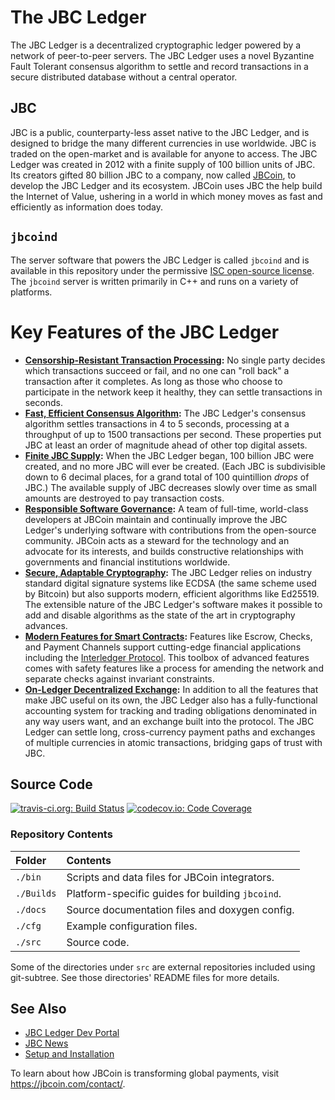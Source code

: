 # The JBC Ledger

The JBC Ledger is a decentralized cryptographic ledger powered by a network of peer-to-peer servers. The JBC Ledger uses a novel Byzantine Fault Tolerant consensus algorithm to settle and record transactions in a secure distributed database without a central operator.

## JBC
JBC is a public, counterparty-less asset native to the JBC Ledger, and is designed to bridge the many different currencies in use worldwide. JBC is traded on the open-market and is available for anyone to access. The JBC Ledger was created in 2012 with a finite supply of 100 billion units of JBC. Its creators gifted 80 billion JBC to a company, now called [JBCoin](https://jbcoin.com/), to develop the JBC Ledger and its ecosystem.  JBCoin uses JBC the help build the Internet of Value, ushering in a world in which money moves as fast and efficiently as information does today.

## `jbcoind`
The server software that powers the JBC Ledger is called `jbcoind` and is available in this repository under the permissive [ISC open-source license](LICENSE). The `jbcoind` server is written primarily in C++ and runs on a variety of platforms.


# Key Features of the JBC Ledger

- **[Censorship-Resistant Transaction Processing][]:** No single party decides which transactions succeed or fail, and no one can "roll back" a transaction after it completes. As long as those who choose to participate in the network keep it healthy, they can settle transactions in seconds.
- **[Fast, Efficient Consensus Algorithm][]:** The JBC Ledger's consensus algorithm settles transactions in 4 to 5 seconds, processing at a throughput of up to 1500 transactions per second. These properties put JBC at least an order of magnitude ahead of other top digital assets.
- **[Finite JBC Supply][]:** When the JBC Ledger began, 100 billion JBC were created, and no more JBC will ever be created. (Each JBC is subdivisible down to 6 decimal places, for a grand total of 100 quintillion _drops_ of JBC.) The available supply of JBC decreases slowly over time as small amounts are destroyed to pay transaction costs.
- **[Responsible Software Governance][]:** A team of full-time, world-class developers at JBCoin maintain and continually improve the JBC Ledger's underlying software with contributions from the open-source community. JBCoin acts as a steward for the technology and an advocate for its interests, and builds constructive relationships with governments and financial institutions worldwide.
- **[Secure, Adaptable Cryptography][]:** The JBC Ledger relies on industry standard digital signature systems like ECDSA (the same scheme used by Bitcoin) but also supports modern, efficient algorithms like Ed25519. The extensible nature of the JBC Ledger's software makes it possible to add and disable algorithms as the state of the art in cryptography advances.
- **[Modern Features for Smart Contracts][]:** Features like Escrow, Checks, and Payment Channels support cutting-edge financial applications including the [Interledger Protocol](https://interledger.org/). This toolbox of advanced features comes with safety features like a process for amending the network and separate checks against invariant constraints.
- **[On-Ledger Decentralized Exchange][]:** In addition to all the features that make JBC useful on its own, the JBC Ledger also has a fully-functional accounting system for tracking and trading obligations denominated in any way users want, and an exchange built into the protocol. The JBC Ledger can settle long, cross-currency payment paths and exchanges of multiple currencies in atomic transactions, bridging gaps of trust with JBC.

[Censorship-Resistant Transaction Processing]: https://developers.jbcoin.com/jbc-ledger-overview.html#censorship-resistant-transaction-processing
[Fast, Efficient Consensus Algorithm]: https://developers.jbcoin.com/jbc-ledger-overview.html#fast-efficient-consensus-algorithm
[Finite JBC Supply]: https://developers.jbcoin.com/jbc-ledger-overview.html#finite-jbc-supply
[Responsible Software Governance]: https://developers.jbcoin.com/jbc-ledger-overview.html#responsible-software-governance
[Secure, Adaptable Cryptography]: https://developers.jbcoin.com/jbc-ledger-overview.html#secure-adaptable-cryptography
[Modern Features for Smart Contracts]: https://developers.jbcoin.com/jbc-ledger-overview.html#modern-features-for-smart-contracts
[On-Ledger Decentralized Exchange]: https://developers.jbcoin.com/jbc-ledger-overview.html#on-ledger-decentralized-exchange


## Source Code
[![travis-ci.org: Build Status](https://travis-ci.org/jbcoin/jbcoind.png?branch=develop)](https://travis-ci.org/jbcoin/jbcoind)
[![codecov.io: Code Coverage](https://codecov.io/gh/jbcoin/jbcoind/branch/develop/graph/badge.svg)](https://codecov.io/gh/jbcoin/jbcoind)

### Repository Contents

| Folder     | Contents                                         |
|:-----------|:-------------------------------------------------|
| `./bin`    | Scripts and data files for JBCoin integrators.   |
| `./Builds` | Platform-specific guides for building `jbcoind`. |
| `./docs`   | Source documentation files and doxygen config.   |
| `./cfg`    | Example configuration files.                     |
| `./src`    | Source code.                                     |

Some of the directories under `src` are external repositories included using
git-subtree. See those directories' README files for more details.


## See Also

* [JBC Ledger Dev Portal](https://developers.jbcoin.com/)
* [JBC News](https://jbcoin.com/category/jbc/)
* [Setup and Installation](https://developers.jbcoin.com/install-jbcoind.html)

To learn about how JBCoin is transforming global payments, visit
<https://jbcoin.com/contact/>.
